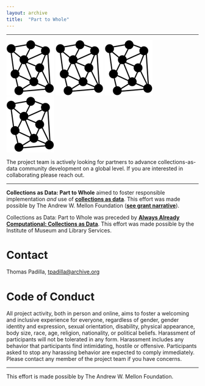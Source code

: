 ```yaml
---
layout: archive
title:  "Part to Whole"
---
```

---

![network](images/network.png) ![network](images/network.png) ![network](images/network.png) ![network](images/network.png)

The project team is actively looking for partners to advance collections-as-data community development on a global level. If you are interested in collaborating please reach out. 

---

**Collections as Data: Part to Whole** aimed to foster responsible implementation *and* use of [**collections as data**](https://zenodo.org/records/8342171). This effort was made possible by The Andrew W. Mellon Foundation ([**see grant narrative**](https://github.com/collectionsasdata/part2whole/raw/master/cad_part2whole_narrative.pdf)). 

Collections as Data: Part to Whole was preceded by [**Always Already Computational: Collections as Data**](https://collectionsasdata.github.io/). This effort was made possible by the Institute of Museum and Library Services. 


# Contact  

Thomas Padilla, <tpadilla@archive.org>

# Code of Conduct

All project activity, both in person and online, aims to foster a welcoming and inclusive experience for everyone, regardless of gender, gender identity and expression, sexual orientation, disability, physical appearance, body size, race, age, religion, nationality, or political beliefs. Harassment of participants will not be tolerated in any form. Harassment includes any behavior that participants find intimidating, hostile or offensive. Participants asked to stop any harassing behavior are expected to comply immediately. Please contact any member of the project team if you have concerns.

---

This effort is made possible by The Andrew W. Mellon Foundation. 
